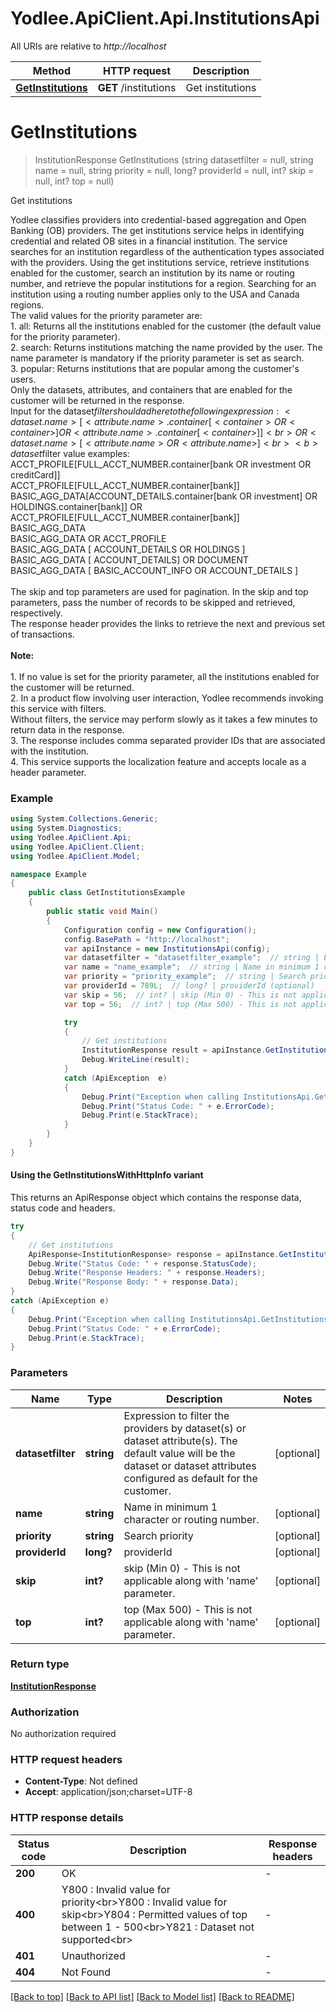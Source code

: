 # Yodlee.ApiClient.Api.InstitutionsApi

All URIs are relative to *http://localhost*

| Method | HTTP request | Description |
|--------|--------------|-------------|
| [**GetInstitutions**](InstitutionsApi.md#getinstitutions) | **GET** /institutions | Get institutions |

<a name="getinstitutions"></a>
# **GetInstitutions**
> InstitutionResponse GetInstitutions (string datasetfilter = null, string name = null, string priority = null, long? providerId = null, int? skip = null, int? top = null)

Get institutions

Yodlee classifies providers into credential-based aggregation and Open Banking (OB) providers. The get institutions service helps in identifying credential and related OB sites in a financial institution. The service searches for an institution regardless of the authentication types associated with the providers. Using the get institutions service, retrieve institutions enabled for the customer, search an institution by its name or routing number, and retrieve the popular institutions for a region. Searching for an institution using a routing number applies only to the USA and Canada regions.<br> The valid values for the priority parameter are: <br/> 1. all: Returns all the institutions enabled for the customer (the default value for the priority parameter).<br/> 2. search: Returns institutions matching the name provided by the user. The name parameter is mandatory if the priority parameter is set as search.<br/> 3. popular: Returns institutions that are popular among the customer's users.<br/> Only the datasets, attributes, and containers that are enabled for the customer will be returned in the response.<br/>Input for the dataset$filter should adhere to the following expression:<dataset.name>[<attribute.name>.container[<container> OR <container>] OR <attribute.name>.container[<container>]] <br>OR <dataset.name>[<attribute.name> OR <attribute.name>]<br><b>dataset$filter value examples:</b><br>ACCT_PROFILE[FULL_ACCT_NUMBER.container[bank OR investment OR creditCard]]<br>ACCT_PROFILE[FULL_ACCT_NUMBER.container[bank]]<br>BASIC_AGG_DATA[ACCOUNT_DETAILS.container[bank OR investment] OR HOLDINGS.container[bank]] OR ACCT_PROFILE[FULL_ACCT_NUMBER.container[bank]]<br>BASIC_AGG_DATA<br>BASIC_AGG_DATA OR ACCT_PROFILE<br>BASIC_AGG_DATA [ ACCOUNT_DETAILS OR HOLDINGS ]<br>BASIC_AGG_DATA [ ACCOUNT_DETAILS] OR DOCUMENT <br>BASIC_AGG_DATA [ BASIC_ACCOUNT_INFO OR ACCOUNT_DETAILS ] <br><br>The skip and top parameters are used for pagination. In the skip and top parameters, pass the number of records to be skipped and retrieved, respectively.<br>The response header provides the links to retrieve the next and previous set of transactions.<br><br><b>Note:</b> <br><br/> 1. If no value is set for the priority parameter, all the institutions enabled for the customer will be returned.<br/> 2. In a product flow involving user interaction, Yodlee recommends invoking this service with filters.<br/> Without filters, the service may perform slowly as it takes a few minutes to return data in the response.<br/> 3. The response includes comma separated provider IDs that are associated with the institution.<br/> 4. This service supports the localization feature and accepts locale as a header parameter.<br>

### Example
```csharp
using System.Collections.Generic;
using System.Diagnostics;
using Yodlee.ApiClient.Api;
using Yodlee.ApiClient.Client;
using Yodlee.ApiClient.Model;

namespace Example
{
    public class GetInstitutionsExample
    {
        public static void Main()
        {
            Configuration config = new Configuration();
            config.BasePath = "http://localhost";
            var apiInstance = new InstitutionsApi(config);
            var datasetfilter = "datasetfilter_example";  // string | Expression to filter the providers by dataset(s) or dataset attribute(s). The default value will be the dataset or dataset attributes configured as default for the customer. (optional) 
            var name = "name_example";  // string | Name in minimum 1 character or routing number. (optional) 
            var priority = "priority_example";  // string | Search priority (optional) 
            var providerId = 789L;  // long? | providerId (optional) 
            var skip = 56;  // int? | skip (Min 0) - This is not applicable along with 'name' parameter. (optional) 
            var top = 56;  // int? | top (Max 500) - This is not applicable along with 'name' parameter. (optional) 

            try
            {
                // Get institutions
                InstitutionResponse result = apiInstance.GetInstitutions(datasetfilter, name, priority, providerId, skip, top);
                Debug.WriteLine(result);
            }
            catch (ApiException  e)
            {
                Debug.Print("Exception when calling InstitutionsApi.GetInstitutions: " + e.Message);
                Debug.Print("Status Code: " + e.ErrorCode);
                Debug.Print(e.StackTrace);
            }
        }
    }
}
```

#### Using the GetInstitutionsWithHttpInfo variant
This returns an ApiResponse object which contains the response data, status code and headers.

```csharp
try
{
    // Get institutions
    ApiResponse<InstitutionResponse> response = apiInstance.GetInstitutionsWithHttpInfo(datasetfilter, name, priority, providerId, skip, top);
    Debug.Write("Status Code: " + response.StatusCode);
    Debug.Write("Response Headers: " + response.Headers);
    Debug.Write("Response Body: " + response.Data);
}
catch (ApiException e)
{
    Debug.Print("Exception when calling InstitutionsApi.GetInstitutionsWithHttpInfo: " + e.Message);
    Debug.Print("Status Code: " + e.ErrorCode);
    Debug.Print(e.StackTrace);
}
```

### Parameters

| Name | Type | Description | Notes |
|------|------|-------------|-------|
| **datasetfilter** | **string** | Expression to filter the providers by dataset(s) or dataset attribute(s). The default value will be the dataset or dataset attributes configured as default for the customer. | [optional]  |
| **name** | **string** | Name in minimum 1 character or routing number. | [optional]  |
| **priority** | **string** | Search priority | [optional]  |
| **providerId** | **long?** | providerId | [optional]  |
| **skip** | **int?** | skip (Min 0) - This is not applicable along with &#39;name&#39; parameter. | [optional]  |
| **top** | **int?** | top (Max 500) - This is not applicable along with &#39;name&#39; parameter. | [optional]  |

### Return type

[**InstitutionResponse**](InstitutionResponse.md)

### Authorization

No authorization required

### HTTP request headers

 - **Content-Type**: Not defined
 - **Accept**: application/json;charset=UTF-8


### HTTP response details
| Status code | Description | Response headers |
|-------------|-------------|------------------|
| **200** | OK |  -  |
| **400** | Y800 : Invalid value for priority&lt;br&gt;Y800 : Invalid value for skip&lt;br&gt;Y804 : Permitted values of top between 1 - 500&lt;br&gt;Y821 : Dataset not supported&lt;br&gt; |  -  |
| **401** | Unauthorized |  -  |
| **404** | Not Found |  -  |

[[Back to top]](#) [[Back to API list]](../README.md#documentation-for-api-endpoints) [[Back to Model list]](../README.md#documentation-for-models) [[Back to README]](../README.md)

